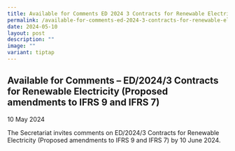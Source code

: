 ```yaml
---
title: Available for Comments ED 2024 3 Contracts for Renewable Electricity
permalink: /available-for-comments-ed-2024-3-contracts-for-renewable-electricity/
date: 2024-05-10
layout: post
description: ""
image: ""
variant: tiptap
---
```

<h2>Available for Comments – ED/2024/3 Contracts for Renewable Electricity (Proposed amendments to IFRS 9 and IFRS 7)</h2>
<p>10 May 2024</p>
<p>The Secretariat invites comments on ED/2024/3 Contracts for Renewable
Electricity (Proposed amendments to IFRS 9 and IFRS 7) by 10 June 2024.</p>
<p></p>